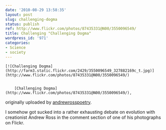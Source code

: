```yaml
---
date: '2010-08-29 13:58:35'
layout: post
slug: challenging-dogma
status: publish
ref: http://www.flickr.com/photos/87435331@N00/3550096549/
title: Challenging "Challenging Dogma"
wordpress_id: '971'
categories:
- Science
- society
---
```



	[![Challenging Dogma](http://farm3.static.flickr.com/2429/3550096549_327882169c_t.jpg)](http://www.flickr.com/photos/87435331@N00/3550096549/)


		[Challenging Dogma](http://www.flickr.com/photos/87435331@N00/3550096549/),
originally uploaded by [andrewrosspoetry](http://www.flickr.com/people/87435331@N00/).



I somehow got sucked into a rather exhausting debate on evolution with creationist Andrew Ross in the comment section of one of his photographs on Flickr.


